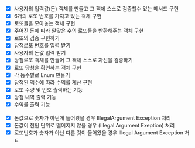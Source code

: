 - [X] 사용자의 입력값(돈) 객체를 만들고 그 객체 스스로 검증할수 있는 메서드 구현
- [X] 6개의 로또 번호를 가지고 있는 객체 구현
- [X] 로또들을 모아놓는 객체 구현
- [X] 주어진 돈에 따라 알맞은 수의 로또들을 반환해주는 객체 구현
- [X] 로또의 검증 구현하기
- [X] 당첨로또 번호를 입력 받기
- [X] 사용자의 돈값 입력 받기
- [X] 당첨로또 객체를 만들어 그 객체 스스로 자신을 검증하기
- [X] 로또 당첨을 확인하는 객체 구현
- [X] 각 등수별로 Enum 만들기
- [X] 당첨된 액수에 따라 수익률 계산 구현
- [X] 로또 수량 및 번호 출력하는 기능
- [X] 당첨 내역 출력 기능
- [X] 수익률 출력 기능
<br> <br>
- [X] 돈값으로 숫자가 아닌게 들어왔을 경우 IllegalArgument Exception 처리
- [X] 돈값이 천원 단위로 떨어지지 않을 경우 (Illegal Argument Exeption) 처리
- [X] 로또번호가 숫자가 아닌 다른 것이 들어왔을 경우 Illegal Argument Exception 처ㅌ
